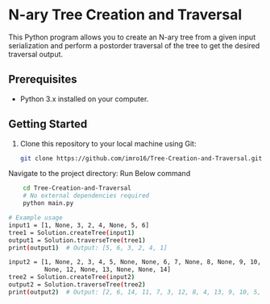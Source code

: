 # N-ary Tree Creation and Traversal

This Python program allows you to create an N-ary tree from a given input serialization and perform a postorder traversal of the tree to get the desired traversal output.

## Prerequisites

- Python 3.x installed on your computer.

## Getting Started

1. Clone this repository to your local machine using Git:

   ```bash
   git clone https://github.com/imro16/Tree-Creation-and-Traversal.git
Navigate to the project directory:
Run Below command
```bash
    cd Tree-Creation-and-Traversal
    # No external dependencies required
    python main.py

# Example usage
input1 = [1, None, 3, 2, 4, None, 5, 6]
tree1 = Solution.createTree(input1)
output1 = Solution.traverseTree(tree1)
print(output1)  # Output: [5, 6, 3, 2, 4, 1]

input2 = [1, None, 2, 3, 4, 5, None, None, 6, 7, None, 8, None, 9, 10, None, None, 11,
          None, 12, None, 13, None, None, 14]
tree2 = Solution.createTree(input2)
output2 = Solution.traverseTree(tree2)
print(output2)  # Output: [2, 6, 14, 11, 7, 3, 12, 8, 4, 13, 9, 10, 5, 1]
